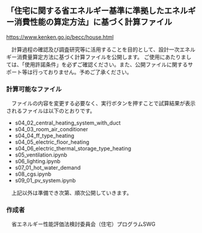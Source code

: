 ## 「住宅に関する省エネルギー基準に準拠したエネルギー消費性能の算定方法」に基づく計算ファイル
https://www.kenken.go.jp/becc/house.html  

　計算過程の確認及び調査研究等に活⽤することを⽬的として、設計⼀次エネルギー消費量算定⽅法に基づく計算ファイルを公開します。 ご使⽤にあたりましては、「使⽤許諾条件」を必ずご確認ください。また、公開ファイルに関するサポート等は行っておりません。予めご了承ください。

### 計算可能なファイル
　ファイルの内容を変更する必要なく、実行ボタンを押すことで試算結果が表示されるファイルは以下のとおりです。

- s04_02_central_heating_system_with_duct
- s04_03_room_air_conditioner
- s04_04_ff_type_heating
- s04_05_electric_floor_heating
- s04_06_electric_thermal_storage_type_heating
- s05_ventilation.ipynb
- s06_lighting.ipynb
- s07_01_hot_water_demand
- s08_cgs.ipynb
- s09_01_pv_system.ipynb

　上記以外は準備でき次第、順次公開していきます。  

### 作成者
　省エネルギー性能評価法検討委員会（住宅）プログラムSWG
